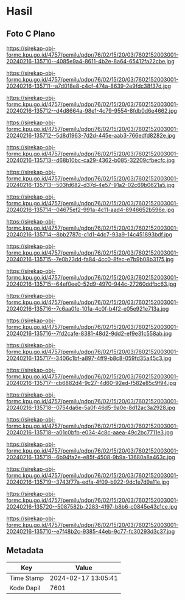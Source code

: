 # Hasil

## Foto C Plano

https://sirekap-obj-formc.kpu.go.id/4757/pemilu/pdpr/76/02/15/20/03/7602152003001-20240216-135710--4085e9a4-8611-4b2e-8a64-65412fa22cbe.jpg

https://sirekap-obj-formc.kpu.go.id/4757/pemilu/pdpr/76/02/15/20/03/7602152003001-20240216-135711--a7d018e8-c4cf-474a-8639-2e9fdc38f37d.jpg

https://sirekap-obj-formc.kpu.go.id/4757/pemilu/pdpr/76/02/15/20/03/7602152003001-20240216-135712--d4d8664a-98e1-4c79-9554-8fdb0d6e4662.jpg

https://sirekap-obj-formc.kpu.go.id/4757/pemilu/pdpr/76/02/15/20/03/7602152003001-20240216-135712--5d8d1963-7d2d-445e-aab3-766edfd8282e.jpg

https://sirekap-obj-formc.kpu.go.id/4757/pemilu/pdpr/76/02/15/20/03/7602152003001-20240216-135713--d68b10bc-ca29-4362-b085-32209cfbecfc.jpg

https://sirekap-obj-formc.kpu.go.id/4757/pemilu/pdpr/76/02/15/20/03/7602152003001-20240216-135713--503fd682-d37d-4e57-91a2-02c69b0621a5.jpg

https://sirekap-obj-formc.kpu.go.id/4757/pemilu/pdpr/76/02/15/20/03/7602152003001-20240216-135714--04675ef2-991a-4c11-aad4-8946652b596e.jpg

https://sirekap-obj-formc.kpu.go.id/4757/pemilu/pdpr/76/02/15/20/03/7602152003001-20240216-135714--8bb2787c-c1d1-4dc7-93a9-14c451893bdf.jpg

https://sirekap-obj-formc.kpu.go.id/4757/pemilu/pdpr/76/02/15/20/03/7602152003001-20240216-135715--7e0b23dd-fa84-4cc0-8fec-e7b9b08b3175.jpg

https://sirekap-obj-formc.kpu.go.id/4757/pemilu/pdpr/76/02/15/20/03/7602152003001-20240216-135715--64ef0ee0-52d9-4970-944c-27260ddfbc63.jpg

https://sirekap-obj-formc.kpu.go.id/4757/pemilu/pdpr/76/02/15/20/03/7602152003001-20240216-135716--7c6aa0fe-101a-4c0f-b4f2-e05e921e713a.jpg

https://sirekap-obj-formc.kpu.go.id/4757/pemilu/pdpr/76/02/15/20/03/7602152003001-20240216-135716--7fd2cafe-8381-48d2-9dd2-ef9e31c558ab.jpg

https://sirekap-obj-formc.kpu.go.id/4757/pemilu/pdpr/76/02/15/20/03/7602152003001-20240216-135717--3406c1bf-a897-4ff9-b8c8-059fd35a45c3.jpg

https://sirekap-obj-formc.kpu.go.id/4757/pemilu/pdpr/76/02/15/20/03/7602152003001-20240216-135717--cb6882d4-9c27-4d60-92ed-f582e85c9f94.jpg

https://sirekap-obj-formc.kpu.go.id/4757/pemilu/pdpr/76/02/15/20/03/7602152003001-20240216-135718--0754da6e-5a0f-46d5-9a0e-8d12ac3a2928.jpg

https://sirekap-obj-formc.kpu.go.id/4757/pemilu/pdpr/76/02/15/20/03/7602152003001-20240216-135718--a01c0bfb-e034-4c8c-aaea-49c2bc7711e3.jpg

https://sirekap-obj-formc.kpu.go.id/4757/pemilu/pdpr/76/02/15/20/03/7602152003001-20240216-135719--6b94fa2e-e85f-4508-9b9a-13680a8a463c.jpg

https://sirekap-obj-formc.kpu.go.id/4757/pemilu/pdpr/76/02/15/20/03/7602152003001-20240216-135719--3743f77a-edfa-4f09-b922-9dc1e7d9a11e.jpg

https://sirekap-obj-formc.kpu.go.id/4757/pemilu/pdpr/76/02/15/20/03/7602152003001-20240216-135720--5087582b-2283-4197-b8b6-c0845e43c1ce.jpg

https://sirekap-obj-formc.kpu.go.id/4757/pemilu/pdpr/76/02/15/20/03/7602152003001-20240216-135710--e7f48b2c-9385-44eb-9c77-fc30293d3c37.jpg


## Metadata

| Key        | Value               |
| ---------- | ------------------- |
| Time Stamp | 2024-02-17 13:05:41 |
| Kode Dapil | 7601                |



